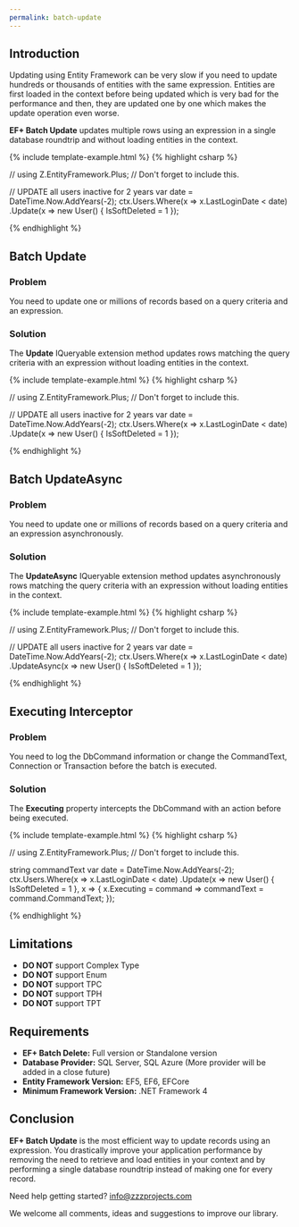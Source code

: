 ```yaml
---
permalink: batch-update
---
```


## Introduction

Updating using Entity Framework can be very slow if you need to update hundreds or thousands of entities with the same expression. Entities are first loaded in the context before being updated which is very bad for the performance and then, they are updated one by one which makes the update operation even worse.

**EF+ Batch Update** updates multiple rows using an expression in a single database roundtrip and without loading entities in the context.

{% include template-example.html %} 
{% highlight csharp %}

// using Z.EntityFramework.Plus; // Don't forget to include this.

// UPDATE all users inactive for 2 years
var date = DateTime.Now.AddYears(-2);
ctx.Users.Where(x => x.LastLoginDate < date)
         .Update(x => new User() { IsSoftDeleted = 1 });

{% endhighlight %}

## Batch Update

### Problem

You need to update one or millions of records based on a query criteria and an expression.

### Solution

The **Update** IQueryable extension method updates rows matching the query criteria with an expression without loading entities in the context.

{% include template-example.html %} 
{% highlight csharp %}

// using Z.EntityFramework.Plus; // Don't forget to include this.

// UPDATE all users inactive for 2 years
var date = DateTime.Now.AddYears(-2);
ctx.Users.Where(x => x.LastLoginDate < date)
         .Update(x => new User() { IsSoftDeleted = 1 });

{% endhighlight %}

## Batch UpdateAsync

### Problem

You need to update one or millions of records based on a query criteria and an expression asynchronously.

### Solution

The **UpdateAsync** IQueryable extension method updates asynchronously rows matching the query criteria with an expression without loading entities in the context.

{% include template-example.html %} 
{% highlight csharp %}

// using Z.EntityFramework.Plus; // Don't forget to include this.

// UPDATE all users inactive for 2 years
var date = DateTime.Now.AddYears(-2);
ctx.Users.Where(x => x.LastLoginDate < date)
         .UpdateAsync(x => new User() { IsSoftDeleted = 1 });

{% endhighlight %}

## Executing Interceptor

### Problem

You need to log the DbCommand information or change the CommandText, Connection or Transaction before the batch is executed.

### Solution

The **Executing** property intercepts the DbCommand with an action before being executed.

{% include template-example.html %} 
{% highlight csharp %}

// using Z.EntityFramework.Plus; // Don't forget to include this.

string commandText
var date = DateTime.Now.AddYears(-2);
ctx.Users.Where(x => x.LastLoginDate < date)
         .Update(x => new User() { IsSoftDeleted = 1 },
                 x => { x.Executing = command => commandText = command.CommandText; });

{% endhighlight %}

## Limitations

 - **DO NOT** support Complex Type
 - **DO NOT** support Enum
 - **DO NOT** support TPC
 - **DO NOT** support TPH
 - **DO NOT** support TPT

## Requirements

- **EF+ Batch Delete:** Full version or Standalone version
- **Database Provider:** SQL Server, SQL Azure (More provider will be added in a close future)
- **Entity Framework Version:** EF5, EF6, EFCore
- **Minimum Framework Version:** .NET Framework 4

## Conclusion

**EF+ Batch Update** is the most efficient way to update records using an expression. You drastically improve your application performance by removing the need to retrieve and load entities in your context and by performing a single database roundtrip instead of making one for every record.

Need help getting started? [info@zzzprojects.com](mailto:info@zzzprojects.com)

We welcome all comments, ideas and suggestions to improve our library.
